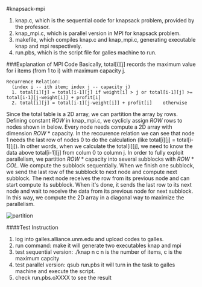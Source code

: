 #knapsack-mpi

1. knap.c, which is the sequential code for knapsack problem, provided by the professor.
2. knap_mpi.c, which is parallel version in MPI for knapsack problem.
3. makefile, which compiles knap.c and knap_mpi.c, generating executable knap and mpi respectively.
4. run.pbs, which is the script file for galles machine to run.


###Explanation of MPI Code
Basically, total[i][j] records the maximum value for i items (from 1 to i) with maximum capacity j.
```
Recurrence Relation:
  (index i -- ith item; index j -- capacity j)
  1. total[i][j] = total[i-1][j] if weight[i] > j or total[i-1][j] >= total[i-1][j-weight[i]] + profit[i]
  2. total[i][j] = total[i-1][j-weight[i]] + profit[i]    otherwise
```

Since the total table is a 2D array, we can partition the array by rows. Defining constant *ROW* in knap_mpi.c, we cyclicly assign *ROW* rows to nodes shown in below. Every node needs compute a 2D array with dimension *ROW* * capacity. In the reccurence relation we can see that node 1 needs the last row of nodes 0 to do the calculation (like total[i][j] = total[i-1][j]). In other words, when we calculate the total[i][j], we need to know the data above total[i-1][j] from colum 0 to column j. In order to fully exploit parallelism, we partition *ROW* * capacity into several subblocks with *ROW* * *COL*. We compute the subblock sequentially. When we finish one subblock, we send the last row of the subblock to next node and compute next subblock. The next node receives the row from its previous node and can start compute its subblock. When it's done, it sends the last row to its next node and wait to receive the data from its previous node for next subblock. In this way, we compute the 2D array in a diagonal way to maximize the parallelism.  

![partition](http://cs.unm.edu/~pengjun/partition.png)

####Test Instruction
1. log into galles.alliance.unm.edu and upload codes to galles.
2. run command: make
   it will generate two executables knap and mpi
2. test sequential version: ./knap n c
   n is the number of items, c is the maximum capcity
3. test parallel version: qsub run.pbs
   it will turn in the task to galles machine and execute the script.
4. check run.pbs.oXXXX to see the result

